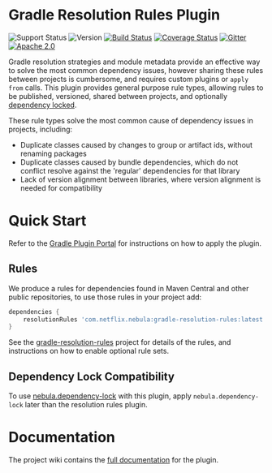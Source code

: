 # Gradle Resolution Rules Plugin

![Support Status](https://img.shields.io/badge/nebula-supported-brightgreen.svg)
![Version](https://img.shields.io/maven-central/v/com.netflix.nebula/gradle-resolution-rules-plugin.svg)
[![Build Status](https://travis-ci.org/nebula-plugins/gradle-resolution-rules-plugin.svg?branch=master)](https://travis-ci.org/nebula-plugins/gradle-resolution-rules-plugin)
[![Coverage Status](https://coveralls.io/repos/nebula-plugins/gradle-resolution-rules-plugin/badge.svg?branch=master&service=github)](https://coveralls.io/github/nebula-plugins/gradle-resolution-rules-plugin?branch=master)
[![Gitter](https://badges.gitter.im/Join%20Chat.svg)](https://gitter.im/nebula-plugins/gradle-resolution-rules-plugin?utm_source=badgeutm_medium=badgeutm_campaign=pr-badge)
[![Apache 2.0](https://img.shields.io/github/license/nebula-plugins/gradle-resolution-rules-plugin.svg)](http://www.apache.org/licenses/LICENSE-2.0)

Gradle resolution strategies and module metadata provide an effective way to solve the most common dependency issues, however sharing these rules between projects is cumbersome, and requires custom plugins or `apply from` calls. This plugin provides general purpose rule types, allowing rules to be published, versioned, shared between projects, and optionally [dependency locked](https://github.com/nebula-plugins/gradle-dependency-lock-plugin).

These rule types solve the most common cause of dependency issues in projects, including:

- Duplicate classes caused by changes to group or artifact ids, without renaming packages
- Duplicate classes caused by bundle dependencies, which do not conflict resolve against the 'regular' dependencies for that library
- Lack of version alignment between libraries, where version alignment is needed for compatibility

# Quick Start

Refer to the [Gradle Plugin Portal](https://plugins.gradle.org/plugin/nebula.resolution-rules) for instructions on how to apply the plugin.

## Rules

We produce a rules for dependencies found in Maven Central and other public repositories, to use those rules in your project add:

```groovy
dependencies {
    resolutionRules 'com.netflix.nebula:gradle-resolution-rules:latest.release'
}
```

See the [gradle-resolution-rules](https://github.com/nebula-plugins/gradle-resolution-rules) project for details of the rules, and instructions on how to enable optional rule sets.

## Dependency Lock Compatibility

To use [nebula.dependency-lock](https://github.com/nebula-plugins/gradle-dependency-lock-plugin) with this plugin, apply `nebula.dependency-lock` later than the resolution rules plugin.

# Documentation

The project wiki contains the [full documentation](https://github.com/nebula-plugins/gradle-resolution-rules-plugin/wiki) for the plugin.
